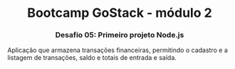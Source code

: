 <h1 align="center">
  Bootcamp GoStack - módulo 2
</h1>

<h3 align="center">
  <b>Desafio 05:</b> Primeiro projeto Node.js
</h3>


Aplicação que armazena transações financeiras, permitindo o cadastro e a listagem de transações, saldo e totais de entrada e saída.
